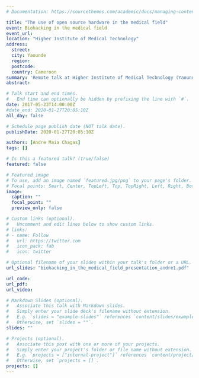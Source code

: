 ```yaml
---
# Documentation: https://sourcethemes.com/academic/docs/managing-content/

title: "The use of open source hardware in the medical field"
event: Biohacking in the medical field
event_url:
location: "Higher Institute of Medical Technology"
address:
  street:
  city: Yaounde
  region:
  postcode:
  country: Cameroon
summary: 'Remote talk at Higher Institute of Medical Technology (Yaounde, Cameroon) about the use of open source hardware for the medical field, as part of the event "Biohacking in the medical Field: perspectives for developing countries".'
abstract:

# Talk start and end times.
#   End time can optionally be hidden by prefixing the line with `#`.
date: 2017-05-23T14:00:00Z
#date_end: 2020-01-27T20:05:10Z
all_day: false

# Schedule page publish date (NOT talk date).
publishDate: 2020-01-27T20:05:10Z

authors: [Andre Maia Chagas]
tags: []

# Is this a featured talk? (true/false)
featured: false

# Featured image
# To use, add an image named `featured.jpg/png` to your page's folder.
# Focal points: Smart, Center, TopLeft, Top, TopRight, Left, Right, BottomLeft, Bottom, BottomRight.
image:
  caption: ""
  focal_point: ""
  preview_only: false

# Custom links (optional).
#   Uncomment and edit lines below to show custom links.
# links:
# - name: Follow
#   url: https://twitter.com
#   icon_pack: fab
#   icon: twitter

# Optional filename of your slides within your talk's folder or a URL.
url_slides: "biohacking_in_the_medical_field_presentation_andre1.pdf"

url_code:
url_pdf:
url_video:

# Markdown Slides (optional).
#   Associate this talk with Markdown slides.
#   Simply enter your slide deck's filename without extension.
#   E.g. `slides = "example-slides"` references `content/slides/example-slides.md`.
#   Otherwise, set `slides = ""`.
slides: ""

# Projects (optional).
#   Associate this post with one or more of your projects.
#   Simply enter your project's folder or file name without extension.
#   E.g. `projects = ["internal-project"]` references `content/project/deep-learning/index.md`.
#   Otherwise, set `projects = []`.
projects: []
---
```

